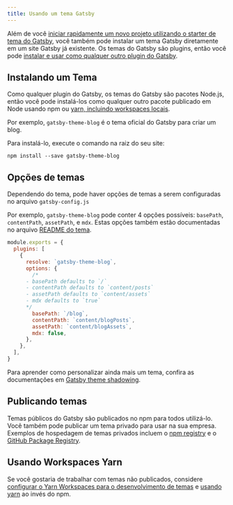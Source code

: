 ```yaml
---
title: Usando um tema Gatsby
---
```


Além de você [iniciar rapidamente um novo projeto utilizando o starter de tema do Gatsby](docs/docs/themes/getting-started.md), você também pode instalar um tema Gatsby diretamente em um site Gatsby já existente. Os temas do Gatsby são plugins, então você pode [instalar e usar como qualquer outro plugin do Gatsby](docs/docs/using-a-plugin-in-your-site.md).

## Instalando um Tema

Como qualquer plugin do Gatsby, os temas do Gatsby são pacotes Node.js, então você pode instalá-los como qualquer outro pacote publicado em Node usando npm ou [yarn, incluindo workspaces locais](#using-yarn-workspaces).

Por exemplo, `gatsby-theme-blog` é o tema oficial do Gatsby para criar um blog.

Para instalá-lo, execute o comando na raiz do seu site:

```shell
npm install --save gatsby-theme-blog
```

## Opções de temas

Dependendo do tema, pode haver opções de temas a serem configuradas no arquivo `gatsby-config.js`

Por exemplo, `gatsby-theme-blog` pode conter 4 opções possíveis: `basePath`, `contentPath`, `assetPath`, e `mdx`. Estas opções também estão documentadas no arquivo [README do tema](/packages/gatsby-theme-blog/).

```javascript:title=gatsby-config.js
module.exports = {
  plugins: [
    {
      resolve: `gatsby-theme-blog`,
      options: {
        /*
      - basePath defaults to `/`
      - contentPath defaults to `content/posts`
      - assetPath defaults to `content/assets`
      - mdx defaults to `true`
      */
        basePath: `/blog`,
        contentPath: `content/blogPosts`,
        assetPath: `content/blogAssets`,
        mdx: false,
      },
    },
  ],
}
```

Para aprender como personalizar ainda mais um tema, confira as documentações em [Gatsby theme shadowing](/docs/themes/shadowing/).

## Publicando temas

Temas públicos do Gatsby são publicados no npm para todos utilizá-lo. Você também pode publicar um tema privado para usar na sua empresa. Exemplos de hospedagem de temas privados incluem o [npm registry](https://docs.npmjs.com/about-private-packages) e o [GitHub Package Registry](https://help.github.com/en/github/managing-packages-with-github-package-registry/about-github-package-registry).

## Usando Workspaces Yarn

Se você gostaria de trabalhar com temas não publicados, considere [configurar o Yarn Workspaces para o desenvolvimento de temas](/blog/2019-05-22-setting-up-yarn-workspaces-for-theme-development/) e [usando yarn](/docs/gatsby-cli/#how-to-change-your-default-package-manager-for-your-next-project) ao invés do npm.
